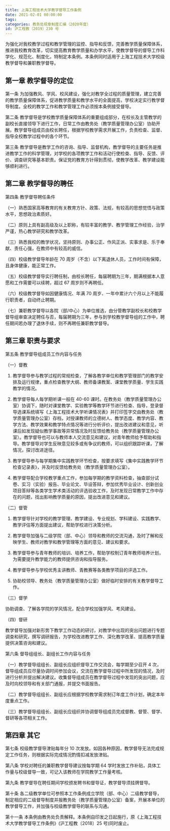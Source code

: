 ```yaml
---
title: 上海工程技术大学教学督导工作条例
date: 2021-02-01 00:00:00
tags: 
categories: 教务处规章制度汇编（2020年度）
id: 沪工程教〔2019〕230 号
---
```


为强化对我校教学过程和教学管理的监控、指导和反馈，完善教学质量保障体系，推进我校教育改革，切实提高教育教学质量和办学水平，使教学督导的督导工作科学化、规范化、制度化，特制定本条例。本条例同时适用于上海工程技术大学校级教学督导和兼职教学督导。

## 第一章 教学督导的定位

第一条 为加强教风、学风、校风建设，强化对教学全过程的质量管理，建立完善的教学质量保障体系，促进教学质量和教学水平的全面提高，学校决定实行教学督导制度。全校的教学工作和教学管理工作必须按本条例接受督导。

第二条 教学督导是学校教学质量保障体系的重要组成部分，在校长及主管教学的副校长直接领导下进行工作，日常工作由教务处（教学质量管理办公室）协助开展。教学督导组成员由校长聘任，根据学校教学需求开展工作，负责检查、监督、指导全校教学过程中的各个环节。

第三条 教学督导是教学工作的咨询、指导、监督机构，教学督导的主要任务是推进教学工作的科学管理，对学校的各项教学工作和活动行使检查、指导、反馈、评价、调查研究等基本职责。保证党的教育方针得到贯彻，使教学改革、教学建设能够顺利进行。

## 第二章 教学督导的聘任

第四条 教学督导聘任条件

（一）熟悉国家高等教育的有关教育方针、政策、法规，有较高的思想觉悟与政策水平，思想政治素质好。

（二）原则上具有副高级及以上职称，有较丰富的教学、教学管理工作经验，治学严谨，热心教学研究和教学改革。

（三）熟悉我校的教学状况，坚持原则、办事公正、作风正派、实事求是、乐于奉献、责任心强，在教师中有较高的威信。

（四）校级教学督导年龄在 70 周岁（不含）以下离退休人员，工作时间有保障，且身体健康，能正常工作。

（五）校级教学督导实行聘任制，由校长聘任，每届聘期为三年，期满根据本人意愿和工作需要可以续聘，超过 67 周岁则不再聘任。

（六）校级教学督导如因健康情况、年满 70 周岁、一年中累计六个月以上不能履行职责者，自动终止聘期。

（七）兼职教学督导以各院（部/中心）为单位推选，由分管教学副校长和校教学督导组审查决定聘任与否，每届聘期为三年，参与到学校教学督导组的工作中，聘任期间若办理了退休手续，则不再聘任兼职教学督导。

## 第三章 职责与要求

第五条 教学督导组成员工作内容与任务

（一）督教

1. 教学督导参与教学过程的常规检查，了解各教学单位和教学管理部门的教学安排及运行规律，重点检查教学大纲、教师备课教案、课堂教学质量、学生实践教学的情况。

2. 教学督导每人每学期听课一般在 40-60 课时。在教务处（教学质量管理办公室）协调下，随时对课堂教学、实验教学等教学环节进行检查、指导，登录督导选课系统填写《上海工程技术大学听课情况表》并打印签字交由教务处（教学质量管理办公室）存档，对授课教师的立德树人、教学态度、教学内容、教学方法、教学效果和教学特点情况等进行分析评价，提出改进建议和意见，听课后如发现疑似教学事故等异常情况及时反馈给教务处（教学质量管理办公室）。教学督导也可以与教师本人交流意见和建议，对青年教师给予帮助和指导。教学督导对学生反映意见较多或有争议的教师，可以组织跟踪听课，了解情况，探讨改进途径。

3. 教学督导参与每学期集中实践教学环节检查，按要求填写《集中实践教学环节检查记录表》，并及时反馈给教务处（教学质量管理办公室）。

4. 教学督导配合学校教学重点工作，参加每学期的教学资料检查，抽查部分试卷、实习（实验）报告、毕业论文、毕设答辩，参加优秀毕业设计、创新创业项目答辩等各类学生学术类活动的评选验收工作，及时发现日常教学工作中存在的问题，找出影响教学质量的原因，提出改进意见和建议。

（二）督管

1. 教学督导针对学校的教学管理、教学建设、专业规划、学科建设、实践教学、教学评估等方面提出建议，帮助学校进行决策分析。

2. 教学督导加强与二级学院（部、中心）领导和教师的交流沟通，及时了解和反映学生、教师对教学和教学管理等方面的意见、建议和要求。

3. 教学督导参与青年教师的培训、培养工作，帮助学校制订青年教师培养计划，为需要提升教学能力的教师提供咨询和指导服务。

4. 教学督导参与学校优秀主讲教师、青教赛等各类教学项目的评选工作。

5. 协助校领导、教务处（教学质量管理办公室）做好临时安排的有关教学督导工作。

（三）督学

协助调查、了解各学院的学风情况，配合学校加强学风、考风建设。

（四）督研

教学督导加强对新形势下教学工作动态的研讨，对教学中出现的突出问题进行专题调查和研究，撰写调研报告，为学校改进教学工作、深化教学改革、提高教学质量提供决策咨询和建议。

第六条 督导组组长、副组长工作内容与任务

（一）教学督导组组长、副组长应组织督导工作交流会，每学期至少召开 4 次，督导组成员应尽量协调时间参加会议，交流在教学督导过程中所发现的情况，及时进行分析并提出解决建议。收集督导组成员在教学督导过程中发现的突出问题，应及时向校领导和有关部门通报，并提交书面报告。

（二）教学督导组组长、副组长应根据学校教学需求制订年度工作计划，确定本年度重点工作。

（三）教学督导组组长、副组长应组织并协调督导组成员完成督教、督管、督学、督研等各项相关工作。

## 第四章 其它

第七条 校级教学督导津贴每年分 10 次发放。如因各种原因，教学督导无法完成规定工作任务，则根据实际完成情况酌情扣减发放津贴。

第八条 学校对聘任的兼职教学督导建议按每学期 64 学时发放工作补贴，具体工作量与校级督导一致，可记入该教师在学院教学工作量考核。

第九条 教学督导在聘任期间学校颁发聘书和督导证，教学督导须挂牌督导。

第十条 各二级教学单位可参照本工作条例成立学院（部、中心）二级教学督导，制定相应的二级督导制度并报教务处（教学质量管理办公室）备案，开展本单位的教学督导工作，并加强与校级教学督导的联系与沟通。

第十一条 本条例由教务处负责解释。本条例自印发之日起施行，原《上海工程技术大学教学督导工作条例》(沪工程教〔2018〕25 号)同时废止。
